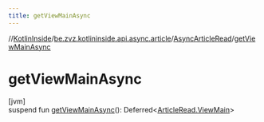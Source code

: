 ```yaml
---
title: getViewMainAsync
---
```

//[KotlinInside](../../../index.html)/[be.zvz.kotlininside.api.async.article](../index.html)/[AsyncArticleRead](index.html)/[getViewMainAsync](get-view-main-async.html)



# getViewMainAsync



[jvm]\
suspend fun [getViewMainAsync](get-view-main-async.html)(): Deferred&lt;[ArticleRead.ViewMain](../../be.zvz.kotlininside.api.article/-article-read/-view-main/index.html)&gt;





